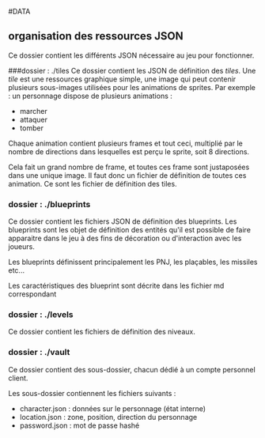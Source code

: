 #DATA
## organisation des ressources JSON

Ce dossier contient les différents JSON nécessaire au jeu pour fonctionner.


###dossier : ./tiles
Ce dossier contient les JSON de définition des _tiles_.
Une _tile_ est une ressources graphique simple, une image qui peut contenir plusieurs sous-images
utilisées pour les animations de sprites. 
Par exemple : un personnage dispose de plusieurs animations :
- marcher
- attaquer
- tomber

Chaque animation contient plusieurs frames et tout ceci, multiplié par le nombre de directions
dans lesquelles est perçu le sprite, soit 8 directions.

Cela fait un grand nombre de frame, et toutes ces frame sont justaposées dans une unique image.
Il faut donc un fichier de définition de toutes ces animation.
Ce sont les fichier de définition des tiles.


### dossier : ./blueprints
Ce dossier contient les fichiers JSON de définition des blueprints.
Les blueprints sont les objet de définition des entités qu'il est possible de faire apparaitre
dans le jeu à des fins de décoration ou d'interaction avec les joueurs.

Les blueprints définissent principalement les PNJ, les plaçables, les missiles etc...


Les caractéristiques des blueprint sont décrite dans les fichier md correspondant


### dossier : ./levels
Ce dossier contient les fichiers de définition des niveaux.


### dossier : ./vault
Ce dossier contient des sous-dossier, chacun dédié à un compte personnel client.

Les sous-dossier contiennent les fichiers suivants :
- character.json : données sur le personnage (état interne)
- location.json : zone, position, direction du personnage
- password.json : mot de passe hashé

